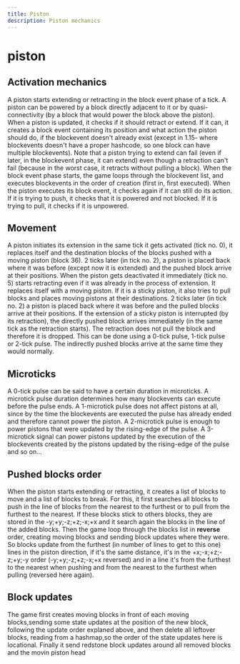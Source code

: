 ```yaml
---
title: Piston
description: Piston mechanics
---
```


# piston

## Activation mechanics
A piston starts extending or retracting in the 
block event phase of a tick. A piston can be powered by a block directly adjacent to it or by quasi-connectivity (by a block that would power the block above the piston). When a piston is updated, it checks if it should retract or extend. If it can, it creates a block event containing its position and what action the piston should do, if the blockevent doesn't already exist (except in 1.15- where blockevents doesn't have a proper hashcode, so one block can have multiple blockevents).  Note that a piston trying to extend can fail (even if later, in the blockevent phase, it can extend) even though a retraction can't fail (because in the worst case, it retracts without pulling a block). When the block event phase starts, the game loops through the blockevent list, and executes blockevents in the order of creation (first in, first executed). When the piston executes its block event, it checks again if it can still do its action. If it is trying to push, it checks that it is powered and not blocked. If it is trying to pull, it checks if it is unpowered.

## Movement
A piston initiates its extension in the same tick it gets activated (tick no. 0), it replaces itself and the destination blocks of the blocks pushed with a 
moving piston (block 36). 2 ticks later (in tick no. 2), a piston is placed back where it was before (except now it is extended) and the pushed block arrive at their positions. When the piston gets deactivated it immediately (tick no. 5) starts retracting even if it was already in the process of extension. It replaces itself with a moving piston. If it is a sticky piston, it also tries to pull blocks and places moving pistons at their destinations. 2 ticks later (in tick no. 2) a piston is placed back where it was before and the pulled blocks arrive at their positions. If the extension of a sticky piston is interrupted (by its retraction), the directly pushed block arrives immediately (in the same tick as the retraction starts). The retraction does not pull the block and therefore it is dropped. This can be done using a 0-tick pulse, 1-tick pulse or 2-tick pulse. The indirectly pushed blocks arrive at the same time they would normally.

## Microticks
A 0-tick pulse can be said to have a certain duration in microticks. A microtick pulse duration determines how many blockevents can execute before the pulse ends. A 1-microtick pulse does not affect pistons at all, since by the time the blockevents are executed the pulse has already ended and therefore cannot power the piston. A 2-microtick pulse is enough to power pistons that were updated by the rising-edge of the pulse. A 3-microtick signal can power pistons updated by the execution of the blockevents created by the pistons updated by the rising-edge of the pulse and so on...

## Pushed blocks order
When the piston starts extending or retracting, it creates a list of blocks to move and a list of blocks to break. For this, it first searches all blocks to push in the line of blocks from the nearest to the furthest or to pull from the furthest to the nearest. If these blocks stick to others blocks, they are stored in the -y;+y;-z;+z;-x;+x and it search again the blocks in the line of the added blocks. Then the game loop through the blocks list in **reverse** order, creating moving blocks and sending block updates where they were. So blocks update from the furthest (in number of lines to get to this one) lines in the piston direction, if it's the same distance, it's in the +x;-x;+z;-z;+y;-y
 order (-y;+y;-z;+z;-x;+x reversed) and in a line it's from the furthest to the nearest when pushing and from the nearest to the furthest when pulling (reversed here again).

## Block updates
The game first creates moving blocks in front of each moving blocks,sending some state updates at the position of the new block, following the update order explaned above, and then delete all leftover blocks, reading from a hashmap,so the order of the state updates here is locational. Finally it send redstone block updates around all removed blocks and the movin piston head
